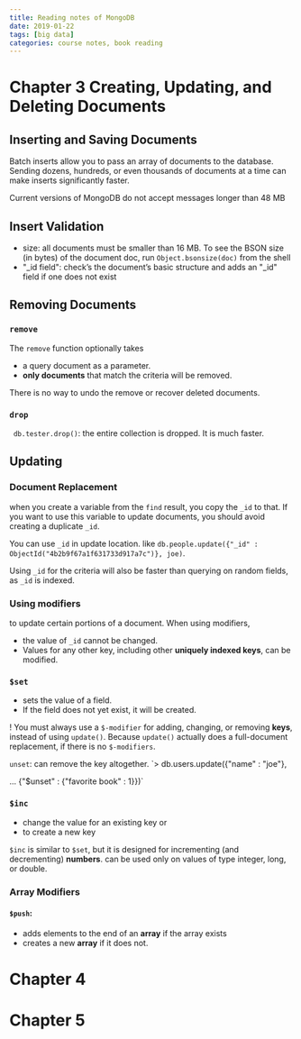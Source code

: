 ```yaml
---
title: Reading notes of MongoDB
date: 2019-01-22
tags: [big data]
categories: course notes, book reading
---
```



# Chapter 3 Creating, Updating, and Deleting Documents

## Inserting and Saving Documents
Batch inserts allow you to pass an array of documents to the database. Sending dozens, hundreds, or even thousands of documents at a time can make inserts significantly faster.

Current versions of MongoDB do not accept messages longer than 48 MB
## Insert Validation
- size: all documents must be smaller than 16 MB. To see the BSON size (in bytes) of the document doc, run `Object.bsonsize(doc)` from the shell
- "_id field": check’s the document’s basic structure and adds an "_id" field if one does not exist

## Removing Documents
### `remove`
The `remove` function optionally takes
- a query document as a parameter. 
- **only documents** that match the criteria will be removed.

There is no way to undo the remove or recover deleted documents.

### `drop`
` db.tester.drop()`: the entire collection is dropped. It is much faster.

## Updating
### Document Replacement
when you create a variable from the `find` result, you copy the `_id` to that. If you want to use this variable to update documents, you should avoid creating a duplicate `_id`.

You can use `_id` in update location. like `db.people.update({"_id" : ObjectId("4b2b9f67a1f631733d917a7c")}, joe)`. 

Using `_id` for the criteria will also be faster than querying on random fields, as `_id` is indexed. 

### Using modifiers
to update certain portions of a document.
When using modifiers, 
- the value of `_id` cannot be changed.
- Values for any other key, including other **uniquely indexed keys**, can be modified.

### `$set`
- sets the value of a field. 
- If the field does not yet exist, it will be created. 

! You must always use a `$-modifier` for adding, changing, or removing **keys**, instead of using `update()`. Because `update()` actually does a full-document replacement, if there is no `$-modifiers`.


`unset`:  can remove the key altogether. 
`> db.users.update({"name" : "joe"},

... {"$unset" : {"favorite book" : 1}})`

### `$inc`
- change the value for an existing key or 
- to create a new key 

`$inc` is similar to `$set`, but it is designed for incrementing (and decrementing) **numbers**.  can be used only on values of type integer, long, or double.

### Array Modifiers
#### `$push`: 
- adds elements to the end of an **array** if the array exists 
- creates a new **array** if it does not.


# Chapter 4
# Chapter 5
